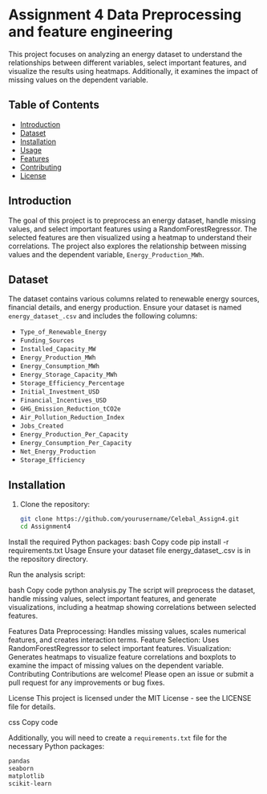 # Assignment 4 Data Preprocessing and feature engineering

This project focuses on analyzing an energy dataset to understand the relationships between different variables, select important features, and visualize the results using heatmaps. Additionally, it examines the impact of missing values on the dependent variable.

## Table of Contents

- [Introduction](#introduction)
- [Dataset](#dataset)
- [Installation](#installation)
- [Usage](#usage)
- [Features](#features)
- [Contributing](#contributing)
- [License](#license)

## Introduction

The goal of this project is to preprocess an energy dataset, handle missing values, and select important features using a RandomForestRegressor. The selected features are then visualized using a heatmap to understand their correlations. The project also explores the relationship between missing values and the dependent variable, `Energy_Production_MWh`.

## Dataset

The dataset contains various columns related to renewable energy sources, financial details, and energy production. Ensure your dataset is named `energy_dataset_.csv` and includes the following columns:

- `Type_of_Renewable_Energy`
- `Funding_Sources`
- `Installed_Capacity_MW`
- `Energy_Production_MWh`
- `Energy_Consumption_MWh`
- `Energy_Storage_Capacity_MWh`
- `Storage_Efficiency_Percentage`
- `Initial_Investment_USD`
- `Financial_Incentives_USD`
- `GHG_Emission_Reduction_tCO2e`
- `Air_Pollution_Reduction_Index`
- `Jobs_Created`
- `Energy_Production_Per_Capacity`
- `Energy_Consumption_Per_Capacity`
- `Net_Energy_Production`
- `Storage_Efficiency`

## Installation

1. Clone the repository:
   ```bash
   git clone https://github.com/yourusername/Celebal_Assign4.git
   cd Assignment4
Install the required Python packages:
bash
Copy code
pip install -r requirements.txt
Usage
Ensure your dataset file energy_dataset_.csv is in the repository directory.

Run the analysis script:

bash
Copy code
python analysis.py
The script will preprocess the dataset, handle missing values, select important features, and generate visualizations, including a heatmap showing correlations between selected features.

Features
Data Preprocessing: Handles missing values, scales numerical features, and creates interaction terms.
Feature Selection: Uses RandomForestRegressor to select important features.
Visualization: Generates heatmaps to visualize feature correlations and boxplots to examine the impact of missing values on the dependent variable.
Contributing
Contributions are welcome! Please open an issue or submit a pull request for any improvements or bug fixes.

License
This project is licensed under the MIT License - see the LICENSE file for details.

css
Copy code

Additionally, you will need to create a `requirements.txt` file for the necessary Python packages:

```txt
pandas
seaborn
matplotlib
scikit-learn

